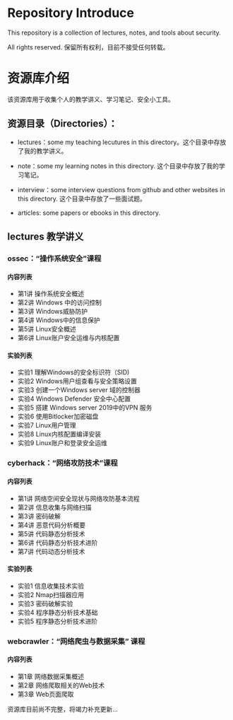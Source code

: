 # Repository Introduce 
This repository is a collection of lectures, notes, and tools about security.

All rights reserved. 保留所有权利，目前不接受任何转载。

# 资源库介绍
该资源库用于收集个人的教学讲义、学习笔记、安全小工具。

## 资源目录（Directories）：

- lectures：some my teaching lecutures in this directory。这个目录中存放了我的教学讲义。

- note：some my learning notes in this directory. 这个目录中存放了我的学习笔记。

- interview：some interview questions from github and other websites in this directory. 这个目录中存放了一些面试题。

- articles: some papers or ebooks in this directory.

## lectures 教学讲义

### ossec：“操作系统安全”课程

#### 内容列表
- 第1讲 操作系统安全概述
- 第2讲 Windows 中的访问控制
- 第3讲 Windows威胁防护
- 第4讲 Windows中的信息保护
- 第5讲 Linux安全概述
- 第6讲 Linux账户安全运维与内核配置

#### 实验列表
- 实验1 理解Windows的安全标识符（SID)
- 实验2 Windows用户组查看与安全策略设置
- 实验3 创建一个Windows server 域的控制器
- 实验4 Windows Defender 安全中心配置
- 实验5 搭建 Windows server 2019中的VPN 服务
- 实验6 使用Bitlocker加密磁盘
- 实验7 Linux用户管理
- 实验8 Linux内核配置编译安装
- 实验9 Linux账户和登录安全运维

### cyberhack：“网络攻防技术”课程

#### 内容列表
- 第1讲 网络空间安全现状与网络攻防基本流程
- 第2讲 信息收集与网络扫描
- 第3讲 密码破解
- 第4讲 恶意代码分析概要
- 第5讲 代码静态分析技术
- 第6讲 代码静态分析技术进阶
- 第7讲 代码动态分析技术

#### 实验列表
- 实验1 信息收集技术实验
- 实验2 Nmap扫描器应用
- 实验3 密码破解实验
- 实验4 程序静态分析技术基础
- 实验5 程序静态分析技术进阶

### webcrawler：“网络爬虫与数据采集” 课程

#### 内容列表
- 第1章 网络数据采集概述
- 第2章 网络爬取相关的Web技术
- 第3章 Web页面爬取



资源库目前尚不完整，将竭力补充更新...

